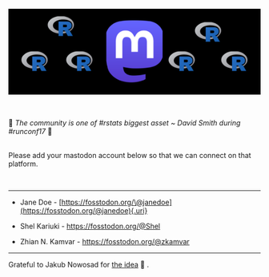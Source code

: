 ![](./r-stats_mastodon.png)

<br>

🌟 *The community is one of #rstats biggest asset \~ David Smith during #runconf17* 🌟

<br> Please add your mastodon account below so that we can connect on that platform.

<br>

<hr>

-   Jane Doe - [https://fosstodon.org/\@janedoe](https://fosstodon.org/@janedoe){.uri}

-   Shel Kariuki - <https://fosstodon.org/@Shel>
-   Zhian N. Kamvar - <https://fosstodon.org/@zkamvar>

<hr>

Grateful to Jakub Nowosad for [the idea](https://twitter.com/jakub_nowosad/status/1594321854524710914) 🎉 .
